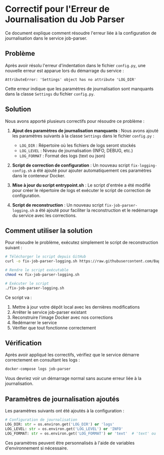 # Correctif pour l'Erreur de Journalisation du Job Parser

Ce document explique comment résoudre l'erreur liée à la configuration de journalisation dans le service job-parser.

## Problème

Après avoir résolu l'erreur d'indentation dans le fichier `config.py`, une nouvelle erreur est apparue lors du démarrage du service :

```
AttributeError: 'Settings' object has no attribute 'LOG_DIR'
```

Cette erreur indique que les paramètres de journalisation sont manquants dans la classe `Settings` du fichier `config.py`.

## Solution

Nous avons apporté plusieurs correctifs pour résoudre ce problème :

1. **Ajout des paramètres de journalisation manquants** : Nous avons ajouté les paramètres suivants à la classe `Settings` dans le fichier `config.py` :
   - `LOG_DIR` : Répertoire où les fichiers de logs seront stockés
   - `LOG_LEVEL` : Niveau de journalisation (INFO, DEBUG, etc.)
   - `LOG_FORMAT` : Format des logs (text ou json)

2. **Script de correction de configuration** : Un nouveau script `fix-logging-config.sh` a été ajouté pour ajouter automatiquement ces paramètres dans le conteneur Docker.

3. **Mise à jour du script entrypoint.sh** : Le script d'entrée a été modifié pour créer le répertoire de logs et exécuter le script de correction de configuration.

4. **Script de reconstruction** : Un nouveau script `fix-job-parser-logging.sh` a été ajouté pour faciliter la reconstruction et le redémarrage du service avec les corrections.

## Comment utiliser la solution

Pour résoudre le problème, exécutez simplement le script de reconstruction suivant :

```bash
# Télécharger le script depuis GitHub
curl -o fix-job-parser-logging.sh https://raw.githubusercontent.com/Bapt252/Commitment-/main/fix-job-parser-logging.sh

# Rendre le script exécutable
chmod +x fix-job-parser-logging.sh

# Exécuter le script
./fix-job-parser-logging.sh
```

Ce script va :
1. Mettre à jour votre dépôt local avec les dernières modifications
2. Arrêter le service job-parser existant
3. Reconstruire l'image Docker avec nos corrections
4. Redémarrer le service
5. Vérifier que tout fonctionne correctement

## Vérification

Après avoir appliqué les correctifs, vérifiez que le service démarre correctement en consultant les logs :

```bash
docker-compose logs job-parser
```

Vous devriez voir un démarrage normal sans aucune erreur liée à la journalisation.

## Paramètres de journalisation ajoutés

Les paramètres suivants ont été ajoutés à la configuration :

```python
# Configuration de journalisation
LOG_DIR: str = os.environ.get('LOG_DIR') or 'logs'
LOG_LEVEL: str = os.environ.get('LOG_LEVEL') or 'INFO'
LOG_FORMAT: str = os.environ.get('LOG_FORMAT') or 'text'  # 'text' ou 'json'
```

Ces paramètres peuvent être personnalisés à l'aide de variables d'environnement si nécessaire.

